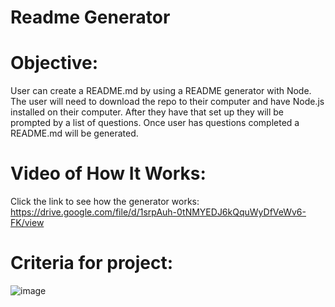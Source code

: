 # Readme Generator
# Objective: 
User can create a README.md by using a README generator with Node. The user will need to download the repo to their computer and have Node.js installed on their computer. After they have that set up they will be prompted by a list of questions. Once user has questions completed a README.md will be generated.
# Video of How It Works: 
Click the link to see how the generator works: https://drive.google.com/file/d/1srpAuh-0tNMYEDJ6kQquWyDfVeWv6-FK/view

# Criteria for project:
![image](https://user-images.githubusercontent.com/79677995/125232262-d967c280-e2a1-11eb-9059-091011c80bd2.png)
